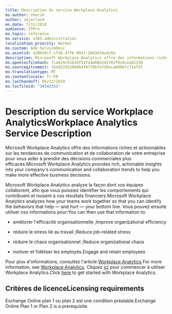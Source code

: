 ```yaml
---
title: Description du service Workplace Analytics
ms.author: sharik
author: skjerland
ms.date: 7/31/2018
audience: ITPro
ms.topic: reference
ms.service: o365-administration
localization_priority: Normal
ms.custom: Adm_ServiceDesc
ms.assetid: a20b50c7-cf18-47f6-99a7-26d3434cdc9a
description: Microsoft Workplace Analytics offre des informations riches et actionnables sur les tendances de communication et de collaboration de votre entreprise pour vous aider à prendre des décisions commerciales plus efficaces.
ms.openlocfilehash: 7ce619c61b2bf547a4a60e245783f0c8cea82158
ms.sourcegitcommit: 15e92292209454f6778bfef26ecab96bfc71ef5f
ms.translationtype: MT
ms.contentlocale: fr-FR
ms.lasthandoff: 05/22/2019
ms.locfileid: "34342353"
---
```

# <a name="workplace-analytics-service-description"></a><span data-ttu-id="5820d-103">Description du service Workplace Analytics</span><span class="sxs-lookup"><span data-stu-id="5820d-103">Workplace Analytics Service Description</span></span>

<span data-ttu-id="5820d-104">Microsoft Workplace Analytics offre des informations riches et actionnables sur les tendances de communication et de collaboration de votre entreprise pour vous aider à prendre des décisions commerciales plus efficaces.</span><span class="sxs-lookup"><span data-stu-id="5820d-104">Microsoft Workplace Analytics provides rich, actionable insights into your company's communication and collaboration trends to help you make more effective business decisions.</span></span>
  
<span data-ttu-id="5820d-105">Microsoft Workplace Analytics analyse la façon dont vos équipes collaborent, afin que vous puissiez identifier les comportements qui contribuent et nuisent à vos résultats financiers.</span><span class="sxs-lookup"><span data-stu-id="5820d-105">Microsoft Workplace Analytics analyzes how your teams work together so that you can identify the behaviors that help — and hurt — your bottom line.</span></span> <span data-ttu-id="5820d-106">Vous pouvez ensuite utiliser ces informations pour:</span><span class="sxs-lookup"><span data-stu-id="5820d-106">You can then use that information to:</span></span> 
  
- <span data-ttu-id="5820d-107">améliorer l'efficacité organisationnelle ;</span><span class="sxs-lookup"><span data-stu-id="5820d-107">Improve organizational efficiency</span></span>
    
- <span data-ttu-id="5820d-108">réduire le stress lié au travail ;</span><span class="sxs-lookup"><span data-stu-id="5820d-108">Reduce job-related stress</span></span>
    
- <span data-ttu-id="5820d-109">réduire le chaos organisationnel ;</span><span class="sxs-lookup"><span data-stu-id="5820d-109">Reduce organizational chaos</span></span>
    
- <span data-ttu-id="5820d-110">motiver et fidéliser les employés.</span><span class="sxs-lookup"><span data-stu-id="5820d-110">Engage and retain employees</span></span>
    
<span data-ttu-id="5820d-111">Pour plus d'informations, consultez l'article [Workplace Analytics](https://go.microsoft.com/fwlink/?linkid=852492).</span><span class="sxs-lookup"><span data-stu-id="5820d-111">For more information, see [Workplace Analytics](https://go.microsoft.com/fwlink/?linkid=852492).</span></span> <span data-ttu-id="5820d-112">Cliquez [ici](https://docs.microsoft.com/en-us/workplace-analytics/overview/get-started) pour commencer à utiliser Workplace Analytics.</span><span class="sxs-lookup"><span data-stu-id="5820d-112">Click [here](https://docs.microsoft.com/en-us/workplace-analytics/overview/get-started) to get started with Workplace Analytics.</span></span> 
  
## <a name="licensing-requirements"></a><span data-ttu-id="5820d-113">Critères de licence</span><span class="sxs-lookup"><span data-stu-id="5820d-113">Licensing requirements</span></span>

<span data-ttu-id="5820d-114">Exchange Online plan 1 ou plan 2 est une condition préalable.</span><span class="sxs-lookup"><span data-stu-id="5820d-114">Exchange Online Plan 1 or Plan 2 is a prerequisite.</span></span>